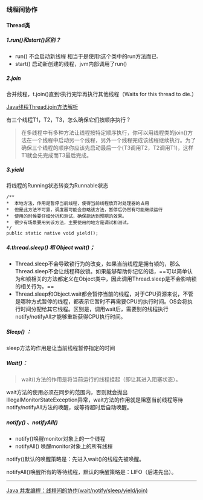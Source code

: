 ### 线程间协作


#### Thread类  

#####  1.run()和start()区别？

- run() 不会启动新线程 相当于是使用t这个类中的run方法而已.
- start() 启动新创建的线程，jvm内部调用了run()



##### 2.join

合并线程，t.join()直到t执行完毕再执行其他线程（Waits for this thread to die.）

[Java线程Thread.join方法解析](https://www.jianshu.com/p/367fa66bf3f2)


有三个线程T1，T2，T3，怎么确保它们按顺序执行？
> 在多线程中有多种方法让线程按特定顺序执行，你可以用线程类的join()方法在一个线程中启动另一个线程，另外一个线程完成该线程继续执行。为了确保三个线程的顺序你应该先启动最后一个(T3调用T2，T2调用T1)，这样T1就会先完成而T3最后完成。


##### 3.yield

将线程的Running状态转变为Runnable状态


```
/**
*  本地方法，作用是暂停当前线程，使得当前线程放弃对处理器的占用
*  但是此方法不可靠，调度器可能会忽略该方法，暂停后仍然有可能继续运行
*  使用的时候要仔细分析和测试，确保能达到预期的效果。
*  很少有场景要用到该方法，主要使用的地方是调试和测试。　　
*/
public static native void yield();  

```



##### 4.thread.sleep() 和 Object wait()；



- Thread.sleep不会导致锁行为的改变，如果当前线程是拥有锁的，那么Thread.sleep不会让线程释放锁。如果能够帮助你记忆的话，==可以简单认为和锁相关的方法都定义在Object类中，因此调用Thread.sleep是不会影响锁的相关行为。==
- Thread.sleep和Object.wait都会暂停当前的线程，对于CPU资源来说，不管是哪种方式暂停的线程，都表示它暂时不再需要CPU的执行时间。OS会将执行时间分配给其它线程。区别是，调用wait后，需要别的线程执行notify/notifyAll才能够重新获得CPU执行时间。



##### Sleep() ：
sleep方法的作用是让当前线程暂停指定的时间


##### Wait()： 
> wait()方法的作用是将当前运行的线程挂起（即让其进入阻塞状态）。

wait方法的使用必须在同步的范围内，否则就会抛出IllegalMonitorStateException异常，wait方法的作用就是阻塞当前线程等待notify/notifyAll方法的唤醒，或等待超时后自动唤醒。


##### notify() 、notifyAll()

- notify()唤醒monitor对象上的一个线程  
- notifyAll()  唤醒monitor对象上的所有线程

notify()默认的唤醒策略是：先进入wait()的线程先被唤醒。

notifyAll()唤醒所有的等待线程，默认的唤醒策略是：LIFO（后进先出）。


---
[Java 并发编程：线程间的协作(wait/notify/sleep/yield/join)](https://www.cnblogs.com/paddix/p/5381958.html)